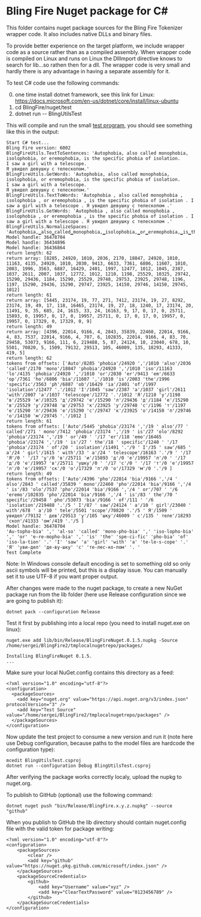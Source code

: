 # Bling Fire Nuget package for C#

This folder contains nuget package sources for the Bling Fire Tokenizer wrapper code. It also includes native DLLs and binary files.

To provide better experience on the target platform, we include wrapper code as a source rather than as a compiled assembly. When wrapper code is compiled on Linux and runs on Linux the DllImport directive knows to search for lib...so rathen then for a dll. The wrapper code is very small and hardly there is any advantage in having a separate assembly for it.

To test C# code use the following commands:

0. one time install dotnet framework, see this link for Linux: https://docs.microsoft.com/en-us/dotnet/core/install/linux-ubuntu
1. cd BlingFire/nuget/test
2. dotnet run -- BlingUtilsTest


This will compile and run the small [test program](https://github.com/microsoft/BlingFire/blob/master/nuget/test/Program.cs), you should see something like this in the output:
```
Start C# test...
Bling Fire version: 6002
BlingFireUtils.TextToSentences: 'Autophobia, also called monophobia, isolophobia, or eremophobia, is the specific phobia of isolation.
I saw a girl with a telescope.
Я увидел девушку с телескопом.'
BlingFireUtils.GetWords: 'Autophobia, also called monophobia, isolophobia, or eremophobia, is the specific phobia of isolation.
I saw a girl with a telescope.
Я увидел девушку с телескопом.'
BlingFireUtils.TextToWords: 'Autophobia , also called monophobia , isolophobia , or eremophobia , is the specific phobia of isolation . I saw a girl with a telescope . Я увидел девушку с телескопом .'
BlingFireUtils.GetWords: 'Autophobia , also called monophobia , isolophobia , or eremophobia , is the specific phobia of isolation . I saw a girl with a telescope . Я увидел девушку с телескопом .'
BlingFireUtils.NormalizeSpaces: 'Autophobia,▁also▁called▁monophobia,▁isolophobia,▁or▁eremophobia,▁is▁the▁specific▁phobia▁of▁isolation.▁I▁saw▁a▁girl▁with▁a▁telescope.▁Я▁увидел▁девушку▁с▁телескопом.'
Model handle: 36478704
Model handle: 36434896
Model handle: 36436864
return length: 62
return array: [8285, 24920, 1010, 2036, 2170, 18847, 24920, 1010, 11163, 4135, 24920, 1010, 2030, 9413, 6633, 7361, 6806, 11607, 1010, 2003, 1996, 3563, 6887, 16429, 2401, 1997, 12477, 1012, 1045, 2387, 1037, 2611, 2007, 1037, 12772, 1012, 1210, 1198, 25529, 10325, 29742, 15290, 29436, 1184, 15290, 25529, 29748, 29753, 23925, 29748, 1196, 1197, 15290, 29436, 15290, 29747, 23925, 14150, 29746, 14150, 29745, 1012]
return length: 61
return array: [5445, 23174, 19, 77, 271, 7412, 23174, 19, 27, 8292, 23174, 19, 49, 17, 118, 16465, 23174, 19, 27, 18, 1240, 17, 23174, 20, 11491, 9, 35, 685, 24, 1615, 33, 24, 16163, 9, 17, 0, 17, 0, 25711, 15893, 0, 19957, 0, 17, 0, 19957, 25711, 0, 17, 0, 17, 0, 19957, 0, 19957, 0, 17329, 0, 17329, 0, 9]
return length: 49
return array: [4396, 22014, 9166, 4, 2843, 35839, 22460, 22014, 9166, 4, 83, 7537, 22014, 9166, 4, 707, 6, 102835, 22014, 9166, 4, 83, 70, 29458, 53073, 9166, 111, 6, 219488, 5, 87, 24124, 10, 23040, 678, 10, 5501, 70820, 5, 1509, 79132, 29513, 105, 46009, 135, 18293, 41333, 419, 5]
return length: 62
tokens from offsets: ['Auto'/8285 'phobia'/24920 ','/1010 'also'/2036 'called'/2170 'mono'/18847 'phobia'/24920 ','/1010 'iso'/11163 'lo'/4135 'phobia'/24920 ','/1010 'or'/2030 'er'/9413 'em'/6633 'op'/7361 'ho'/6806 'bia'/11607 ','/1010 'is'/2003 'the'/1996 'specific'/3563 'ph'/6887 'ob'/16429 'ia'/2401 'of'/1997 'isolation'/12477 '.'/1012 'I'/1045 'saw'/2387 'a'/1037 'girl'/2611 'with'/2007 'a'/1037 'telescope'/12772 '.'/1012 'Я'/1210 'у'/1198 'в'/25529 'и'/10325 'д'/29742 'е'/15290 'л'/29436 'д'/1184 'е'/15290 'в'/25529 'у'/29748 'ш'/29753 'к'/23925 'у'/29748 'с'/1196 'т'/1197 'е'/15290 'л'/29436 'е'/15290 'с'/29747 'к'/23925 'о'/14150 'п'/29746 'о'/14150 'м'/29745 '.'/1012 ]
return length: 61
tokens from offsets: ['Auto'/5445 'phobia'/23174 ','/19 ' also'/77 ' called'/271 ' mono'/7412 'phobia'/23174 ','/19 ' is'/27 'olo'/8292 'phobia'/23174 ','/19 ' or'/49 ' '/17 'er'/118 'emo'/16465 'phobia'/23174 ','/19 ' is'/27 ' the'/18 ' specific'/1240 ' '/17 'phobia'/23174 ' of'/20 ' isolation'/11491 '.'/9 ' I'/35 ' saw'/685 ' a'/24 ' girl'/1615 ' with'/33 ' a'/24 ' telescope'/16163 '.'/9 ' '/17 'Я'/0 ' '/17 'у'/0 'в'/25711 'и'/15893 'д'/0 'е'/19957 'л'/0 ' '/17 'д'/0 'е'/19957 'в'/25711 'ушку'/0 ' '/17 'с'/0 ' '/17 'т'/0 'е'/19957 'л'/0 'е'/19957 'ск'/0 'о'/17329 'п'/0 'о'/17329 'м'/0 '.'/9 ]
return length: 49
tokens from offsets: ['Auto'/4396 'pho'/22014 'bia'/9166 ','/4 ' also'/2843 ' called'/35839 ' mono'/22460 'pho'/22014 'bia'/9166 ','/4 ' is'/83 'olo'/7537 'pho'/22014 'bia'/9166 ','/4 ' or'/707 ' '/6 'eremo'/102835 'pho'/22014 'bia'/9166 ','/4 ' is'/83 ' the'/70 ' specific'/29458 ' pho'/53073 'bia'/9166 ' of'/111 ' '/6 'isolation'/219488 '.'/5 ' I'/87 ' saw'/24124 ' a'/10 ' girl'/23040 ' with'/678 ' a'/10 ' tele'/5501 'scope'/70820 '.'/5 ' Я'/1509 ' увидел'/79132 ' дев'/29513 'у'/105 'шку'/46009 ' с'/135 ' теле'/18293 'скоп'/41333 'ом'/419 '.'/5 ]
Model handle: 36478704
'Au-topho-bia' ',' 'al-so' 'called' 'mono-pho-bia' ',' 'iso-lopho-bia' ',' 'or' 'e-re-mopho-bia' ',' 'is' 'the' 'spe-ci-fic' 'pho-bia' 'of' 'iso-la-tion' '.' 'I' 'saw' 'a' 'girl' 'with' 'a' 'te-le-s-cope' '.' 'Я' 'уви-дел' 'де-ву-шку' 'с' 'те-лес-ко-пом' '. ' 
Test Complete
```
Note: In Windows console default encoding is set to something old so only ascii symbols will be printed, but this is a display issue. You can manually set it to use UTF-8 if you want proper output.

After changes were made to the nuget package, to create a new NuGet package run from the lib folder (here use Release configuration since we are going to publish it):
```
dotnet pack --configuration Release
```


Test it first by publishing into a local repo (you need to install nuget.exe on linux):
```
nuget.exe add lib/bin/Release/BlingFireNuget.0.1.5.nupkg -Source /home/sergei/BlingFire2/tmplocalnugetrepo/packages/

Installing BlingFireNuget 0.1.5.
...

```

Make sure your local NuGet.config contains this directory as a feed:
```
<?xml version="1.0" encoding="utf-8"?>
<configuration>
  <packageSources>
    <add key="nuget.org" value="https://api.nuget.org/v3/index.json" protocolVersion="3" />
    <add key="Test Source" value="/home/sergei/BlingFire2/tmplocalnugetrepo/packages" />
  </packageSources>
</configuration>
```

Now update the test project to consume a new version and run it (note here use Debug configuration, because paths to the model files are hardcode the configuration type):
```
mcedit BlingUtilsTest.csproj
dotnet run --configuration Debug BlingUtilsTest.csproj
```


After verifying the package works correctly localy, upload the nupkg to nuget.org.

To publish to GitHub (optional) use the following command:
```
dotnet nuget push "bin/Release/BlingFire.x.y.z.nupkg" --source "github"
```


When you publish to GitHub the lib directory should contain nuget.config file with the valid token for package writing:
```
<?xml version="1.0" encoding="utf-8"?>
<configuration>
    <packageSources>
        <clear />
        <add key="github" value="https://nuget.pkg.github.com/microsoft/index.json" />
    </packageSources>
    <packageSourceCredentials>
        <github>
            <add key="Username" value="xyz" />
            <add key="ClearTextPassword" value="0123456789" />
        </github>
    </packageSourceCredentials>
</configuration>
```

